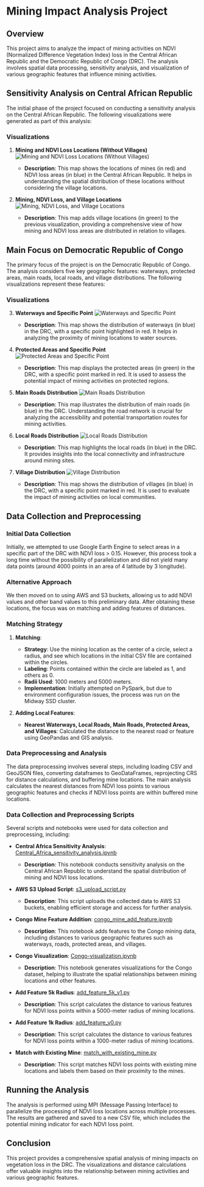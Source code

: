 # Mining Impact Analysis Project

## Overview

This project aims to analyze the impact of mining activities on NDVI (Normalized Difference Vegetation Index) loss in the Central African Republic and the Democratic Republic of Congo (DRC). The analysis involves spatial data processing, sensitivity analysis, and visualization of various geographic features that influence mining activities.

## Sensitivity Analysis on Central African Republic

The initial phase of the project focused on conducting a sensitivity analysis on the Central African Republic. The following visualizations were generated as part of this analysis:

### Visualizations

1. **Mining and NDVI Loss Locations (Without Villages)**
   ![Mining and NDVI Loss Locations (Without Villages)](https://github.com/Huiyu1999/African-mining/assets/143442308/ecaa5627-4153-4182-afc0-ce77cbcca91a)
   - **Description**: This map shows the locations of mines (in red) and NDVI loss areas (in blue) in the Central African Republic. It helps in understanding the spatial distribution of these locations without considering the village locations.

2. **Mining, NDVI Loss, and Village Locations**
   ![Mining, NDVI Loss, and Village Locations](https://github.com/Huiyu1999/African-mining/assets/143442308/9c4c6d26-e701-49ef-9a5f-edf3338e7b12)
   - **Description**: This map adds village locations (in green) to the previous visualization, providing a comprehensive view of how mining and NDVI loss areas are distributed in relation to villages.

## Main Focus on Democratic Republic of Congo

The primary focus of the project is on the Democratic Republic of Congo. The analysis considers five key geographic features: waterways, protected areas, main roads, local roads, and village distributions. The following visualizations represent these features:

### Visualizations

3. **Waterways and Specific Point**
   ![Waterways and Specific Point](https://github.com/Huiyu1999/African-mining/assets/143442308/e379494d-bd84-470b-b68c-5d29053f33d9)
   - **Description**: This map shows the distribution of waterways (in blue) in the DRC, with a specific point highlighted in red. It helps in analyzing the proximity of mining locations to water sources.

4. **Protected Areas and Specific Point**
   ![Protected Areas and Specific Point](https://github.com/Huiyu1999/African-mining/assets/143442308/c3530505-ff62-46ec-b4d4-fac4fc63ac95)
   - **Description**: This map displays the protected areas (in green) in the DRC, with a specific point marked in red. It is used to assess the potential impact of mining activities on protected regions.

5. **Main Roads Distribution**
   ![Main Roads Distribution](https://github.com/Huiyu1999/African-mining/assets/143442308/e9a8ff6a-12f5-4b05-be31-ed56e6b0aa84)
   - **Description**: This map illustrates the distribution of main roads (in blue) in the DRC. Understanding the road network is crucial for analyzing the accessibility and potential transportation routes for mining activities.

6. **Local Roads Distribution**
   ![Local Roads Distribution](https://github.com/Huiyu1999/African-mining/assets/143442308/af043e7f-e379-4468-aa24-bf2d0aa31d8d)
   - **Description**: This map highlights the local roads (in blue) in the DRC. It provides insights into the local connectivity and infrastructure around mining sites.

7. **Village Distribution**
   ![Village Distribution](https://github.com/Huiyu1999/African-mining/assets/143442308/eb9563b8-0e42-4686-aa52-34b0307a8414)
   - **Description**: This map shows the distribution of villages (in blue) in the DRC, with a specific point marked in red. It is used to evaluate the impact of mining activities on local communities.

## Data Collection and Preprocessing

### Initial Data Collection

Initially, we attempted to use Google Earth Engine to select areas in a specific part of the DRC with NDVI loss > 0.15. However, this process took a long time without the possibility of parallelization and did not yield many data points (around 4000 points in an area of 4 latitude by 3 longitude).

### Alternative Approach

We then moved on to using AWS and S3 buckets, allowing us to add NDVI values and other band values to this preliminary data. After obtaining these locations, the focus was on matching and adding features of distances.

### Matching Strategy

1. **Matching**: 
   - **Strategy**: Use the mining location as the center of a circle, select a radius, and see which locations in the initial CSV file are contained within the circles.
   - **Labeling**: Points contained within the circle are labeled as 1, and others as 0.
   - **Radii Used**: 1000 meters and 5000 meters.
   - **Implementation**: Initially attempted on PySpark, but due to environment configuration issues, the process was run on the Midway SSD cluster.

2. **Adding Local Features**:
   - **Nearest Waterways, Local Roads, Main Roads, Protected Areas, and Villages**: Calculated the distance to the nearest road or feature using GeoPandas and GIS analysis.

### Data Preprocessing and Analysis

The data preprocessing involves several steps, including loading CSV and GeoJSON files, converting dataframes to GeoDataFrames, reprojecting CRS for distance calculations, and buffering mine locations. The main analysis calculates the nearest distances from NDVI loss points to various geographic features and checks if NDVI loss points are within buffered mine locations.

### Data Collection and Preprocessing Scripts

Several scripts and notebooks were used for data collection and preprocessing, including:

- **Central Africa Sensitivity Analysis**: [Central_Africa_sensitivity_analysis.ipynb](./Central_Africa_sensitivity_analysis.ipynb)
  - **Description**: This notebook conducts sensitivity analysis on the Central African Republic to understand the spatial distribution of mining and NDVI loss locations.
  
- **AWS S3 Upload Script**: [s3_upload_script.py](./s3_upload_script.py)
  - **Description**: This script uploads the collected data to AWS S3 buckets, enabling efficient storage and access for further analysis.
  
- **Congo Mine Feature Addition**: [congo_mine_add_feature.ipynb](./congo_mine_add_feature.ipynb)
  - **Description**: This notebook adds features to the Congo mining data, including distances to various geographic features such as waterways, roads, protected areas, and villages.
  
- **Congo Visualization**: [Congo-visualization.ipynb](./Congo-visualization.ipynb)
  - **Description**: This notebook generates visualizations for the Congo dataset, helping to illustrate the spatial relationships between mining locations and other features.
  
- **Add Feature 5k Radius**: [add_feature_5k_y1.py](./add_feature_5k_y1.py)
  - **Description**: This script calculates the distance to various features for NDVI loss points within a 5000-meter radius of mining locations.
  
- **Add Feature 1k Radius**: [add_feature_y0.py](./add_feature_y0.py)
  - **Description**: This script calculates the distance to various features for NDVI loss points within a 1000-meter radius of mining locations.
  
- **Match with Existing Mine**: [match_with_existing_mine.py](./match_with_existing_mine.py)
  - **Description**: This script matches NDVI loss points with existing mine locations and labels them based on their proximity to the mines.

## Running the Analysis

The analysis is performed using MPI (Message Passing Interface) to parallelize the processing of NDVI loss locations across multiple processes. The results are gathered and saved to a new CSV file, which includes the potential mining indicator for each NDVI loss point.

## Conclusion

This project provides a comprehensive spatial analysis of mining impacts on vegetation loss in the DRC. The visualizations and distance calculations offer valuable insights into the relationship between mining activities and various geographic features.
